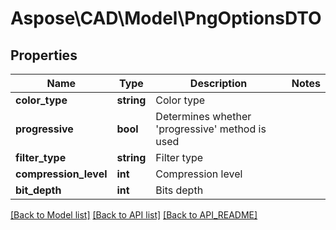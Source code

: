 # Aspose\CAD\Model\PngOptionsDTO

## Properties
Name | Type | Description | Notes
------------ | ------------- | ------------- | -------------
**color_type** | **string** | Color type | 
**progressive** | **bool** | Determines whether &#39;progressive&#39; method is used | 
**filter_type** | **string** | Filter type | 
**compression_level** | **int** | Compression level | 
**bit_depth** | **int** | Bits depth | 

[[Back to Model list]](API_README.md#documentation-for-models) [[Back to API list]](API_README.md#documentation-for-api-endpoints) [[Back to API_README]](API_README.md)

